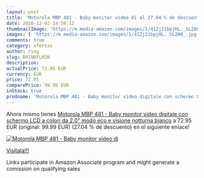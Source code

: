 ```yaml
---
layout: post
title: 'Motorola MBP 481 - Baby monitor video di al 27.04 % de descuento'
date: 2020-12-02 14:50:12
thumbnailImage: 'https://m.media-amazon.com/images/I/41Zj21bpjHL._SL200_.jpg'
images: [ 'https://m.media-amazon.com/images/I/41Zj21bpjHL._SL200_.jpg' ]
comments: true
category: ofertas
author: ring
slug: B01N6FLM3N
description:
actualPrice: 72.95 EUR
currency: EUR
price: 72.95
comparePrice: 99.99 EUR
inStock: true
prodname: 'Motorola MBP 481 - Baby monitor video digitale con schermo LCD a colori da 2.0”  modo eco e visione notturna  bianco'
---
```


Ahora mismo tienes [Motorola MBP 481 - Baby monitor video digitale con schermo LCD a colori da 2.0”  modo eco e visione notturna  bianco](https://www.amazon.it/dp/B01N6FLM3N/?tag=tolees00-21) a 72.95 EUR (original: 99.99 EUR) (27.04 %  de descuento) en el siguiente enlace!

[![Motorola MBP 481 - Baby monitor video di](https://m.media-amazon.com/images/I/41Zj21bpjHL._SL200_.jpg)](https://www.amazon.it/dp/B01N6FLM3N/?tag=tolees00-21)

[Visítala!!!](https://www.amazon.it/dp/B01N6FLM3N/?tag=tolees00-21)

Links participate in Amazon Associate program and might generate a comission on qualifying sales
